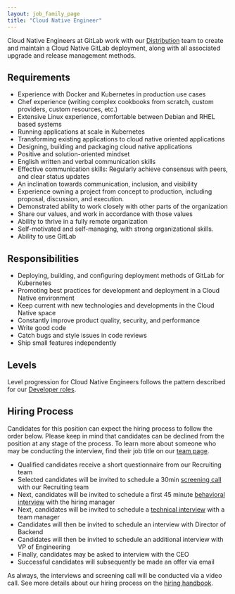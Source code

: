 ```yaml
---
layout: job_family_page
title: "Cloud Native Engineer"
---
```


Cloud Native Engineers at GitLab work with our
[Distribution](/job-families/engineering/backend-engineer/#distribution) team to create and
maintain a Cloud Native GitLab deployment, along with all associated
upgrade and release management methods.

## Requirements

* Experience with Docker and Kubernetes in production use cases
* Chef experience (writing complex cookbooks from scratch, custom providers, custom resources, etc.)
* Extensive Linux experience, comfortable between Debian and RHEL based systems
* Running applications at scale in Kubernetes
* Transforming existing applications to cloud native oriented applications
* Designing, building and packaging cloud native applications
* Positive and solution-oriented mindset
* English written and verbal communication skills
* Effective communication skills: Regularly achieve consensus with peers, and clear status updates
* An inclination towards communication, inclusion, and visibility
* Experience owning a project from concept to production, including proposal, discussion, and execution.
* Demonstrated ability to work closely with other parts of the organization
* Share our values, and work in accordance with those values
* Ability to thrive in a fully remote organization
* Self-motivated and self-managing, with strong organizational skills.
* Ability to use GitLab

## Responsibilities

* Deploying, building, and configuring deployment methods of GitLab for
  Kubernetes
* Promoting best practices for development and deployment in a Cloud Native
  environment
* Keep current with new technologies and developments in the Cloud Native space
* Constantly improve product quality, security, and performance
* Write good code
* Catch bugs and style issues in code reviews
* Ship small features independently

## Levels

Level progression for Cloud Native Engineers follows the pattern described
for our [Developer roles](/job-families/engineering/backend-engineer/#levels).

## Hiring Process

Candidates for this position can expect the hiring process to follow the order below. Please keep in mind that candidates can be declined from the position at any stage of the process. To learn more about someone who may be conducting the interview, find their job title on our [team page](/company/team).

* Qualified candidates receive a short questionnaire from our Recruiting team
* Selected candidates will be invited to schedule a 30min [screening call](/handbook/hiring/#screening-call) with our Recruiting team
* Next, candidates will be invited to schedule a first 45 minute [behavioral interview](/handbook/hiring/#behavioral-questions-star) with the hiring manager
* Next, candidates will be invited to schedule a [technical interview](/handbook/hiring/interviewing/technical/) with a team manager
* Candidates will then be invited to schedule an interview with Director of Backend
* Candidates will then be invited to schedule an additional interview with VP of Engineering
* Finally, candidates may be asked to interview with the CEO
* Successful candidates will subsequently be made an offer via email

As always, the interviews and screening call will be conducted via a video call.
See more details about our hiring process on the [hiring handbook](/handbook/hiring/).
